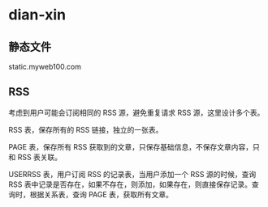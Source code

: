 # dian-xin

## 静态文件 
static.myweb100.com

## RSS 
考虑到用户可能会订阅相同的 RSS 源，避免重复请求 RSS 源，这里设计多个表。

RSS 表，保存所有的 RSS 链接，独立的一张表。

PAGE 表，保存所有 RSS 获取到的文章，只保存基础信息，不保存文章内容，只和 RSS 表关联。

USERRSS 表，用户订阅 RSS 的记录表，当用户添加一个 RSS 源的时候，查询 RSS 表中记录是否存在，如果不存在，则添加，如果存在，则直接保存记录。查询时，根据关系表，查询 PAGE 表，获取所有文章。


